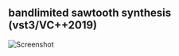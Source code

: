 ## bandlimited sawtooth synthesis (vst3/VC++2019)

![Screenshot](https://raw.github.com/fukuroder/bandlimited_sawtooth_synthesis/master/screenshot.png)
